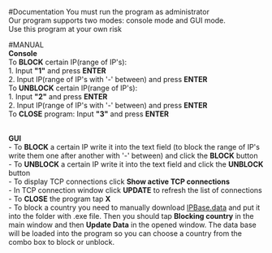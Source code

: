 #Documentation
You must run the program as administrator</br>
Our program supports two modes: console mode and GUI mode. </br>
Use this program at your own risk</br>

#MANUAL
<br>
	<b>Console</b>
	<br>
		To <b>BLOCK</b> certain IP(range of IP's): <br>1. Input <b>"1"</b> and press <b>ENTER</b><br>
            2. Input IP(range of IP's with '-' between) and press <b>ENTER</b><br>
        To <b>UNBLOCK</b> certain IP(range of IP's): <br>1. Input <b>"2"</b> and press <b>ENTER</b><br>
            2. Input IP(range of IP's with '-' between) and press <b>ENTER</b><br>
        To <b>CLOSE</b> program:
            Input <b>"3"</b> and press <b>ENTER</b><br>

<br>
	<b>GUI</b>
	<br>
		- To <b>BLOCK</b> a certain IP write it into the text field (to block the range of IP's write them one after another with '-' between) and click the <b>BLOCK</b> button <br>
		- To <b>UNBLOCK</b> a certain IP write it into the text field and click the <b>UNBLOCK</b> button<br>
		- To display TCP connections click <b>Show active TCP connections</b><br>
		- In TCP connection window click <b>UPDATE</b> to refresh the list of connections<br>
		- To <b>CLOSE</b> the program tap <b>X</b><br>
		- To block a country you need to manually download <a href="https://yadi.sk/d/96WhyTc2kjWM6">IPBase.data</a> and put it into the folder with .exe file. Then you should tap <b>Blocking country</b> in the main window and then <b>Update Data</b> in the opened window. The data base will be loaded into the program so you can choose a country from the combo box to block or unblock.<br>
